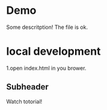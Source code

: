 # Demo


Some descritption!
The file is ok.
# local development
1.open index.html in you brower.

## Subheader

Watch totorial!
